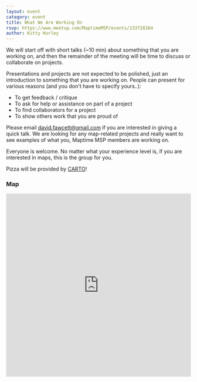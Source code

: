 ```yaml
---
layout: event
category: event
title: What We Are Working On
rsvp: https://www.meetup.com/MaptimeMSP/events/233728164
author: Kitty Hurley
---
```


We will start off with short talks (~10 min) about something that you are working on, and then the remainder of the meeting will be time to discuss or collaborate on projects.

Presentations and projects are not expected to be polished, just an introduction to something that you are working on.  People can present for various reasons (and you don't have to specify yours..):

* To get feedback / critique  
* To ask for help or assistance on part of a project  
* To find collaborators for a project  
* To show others work that you are proud of  

Please email [david.fawcett@gmail.com](mailto:david.fawcett@gmail.com) if you are interested in giving a quick talk.  We are looking for any map-related projects and really want to see examples of what you, Maptime MSP members are working on.

Everyone is welcome.  No matter what your experience level is, if you are interested in maps, this is the group for you.  

Pizza will be provided by [CARTO](http://carto.com)!

### Map

<iframe width='100%' height='500px' frameBorder='0' src='https://a.tiles.mapbox.com/v4/hockeyduck30.pc1gp5cd/attribution,zoompan,zoomwheel,share.html?access_token=pk.eyJ1IjoiaG9ja2V5ZHVjazMwIiwiYSI6InE4cmFHNlUifQ.X5m_TSatNjZs6Vc7B3_m2A'></iframe>

